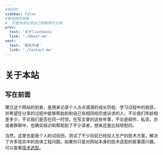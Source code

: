 ```yaml
---
#侧边栏
sidebar: false
#更改跳转链接
#  可更改成任意自己想跳转的文章
prev:
  text: '关于liuchaoxu'
  link: './About-me'
next:
  text: '联系作者'
  link: './Contact-me'
---
```


# 关于本站
## 写在前面

建立这个网站的初衷，是用来记录个人点点滴滴的成长历程、学习过程中的收获，并希望在分享的过程中能够帮助到和自己有相同经历或诉求的人，不论我们年龄相差多少，不论我们是否在同一时空。在写文章的这些年里，不论是邮件、私信，亦或者群聊中，也确实结识和帮助到了不少读者，想来还是比较欣慰的。

当然，这里也是我个人的试验田，测试了不少目前已经投入生产的技术方案，解决了许多现实中的具体工程问题。如果你只是对网站本身的技术选型的故事感兴趣，可以查看[技术选型](#写在前面)。